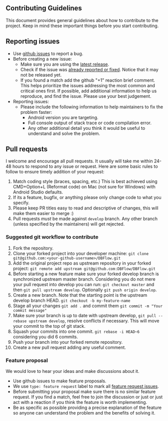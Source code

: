 Contributing Guidelines
--------------------------------------------------

This document provides general guidelines about how to contribute to the project. Keep in mind these important things before you start contributing.

## Reporting issues

* Use [github issues](https://github.com/agrosner/DBFlow/issues) to report a bug.
* Before creating a new issue:
  * Make sure you are using the [latest release](https://github.com/agrosner/DBFlow/releases).
  * Check if the issue was [already reported or fixed](https://github.com/agrosner/DBFlow/issues?utf8=%E2%9C%93&q=is%3Aissue). Notice that it may not be released yet.
  * If you found a match add the github "+1" reaction brief comment. This helps prioritize the issues addressing the most common and critical ones first. If possible, add additional information to help us reproduce, and find the issue. Please use your best judgement.    
* Reporting issues:
  * Please include the following information to help maintainers to fix the problem faster:
    * Android version you are targeting.
    * Full console output of stack trace or code compilation error.
    * Any other additional detail you think it would be useful to understand and solve the problem.


## Pull requests

I welcome and encourage all pull requests. It usually will take me within 24-48 hours to respond to any issue or request. Here are some basic rules to follow to ensure timely addition of your request:
  1. Match coding style (braces, spacing, etc.) This is best achieved using CMD+Option+L (Reformat code) on Mac (not sure for Windows) with Android Studio defaults.
  2. If its a feature, bugfix, or anything please only change code to what you specify.
  3. Please keep PR titles easy to read and descriptive of changes, this will make them easier to merge :)
  4. Pull requests _must_ be made against `develop` branch. Any other branch (unless specified by the maintainers) will get rejected.
  

### Suggested git workflow to contribute

1. Fork the repository.
2. Clone your forked project into your developer machine: `git clone git@github.com:<your-github-username>/DBFlow.git`
3. Add the original project repo as upstream repository in your forked project: `git remote add upstream git@github.com:DBFlow/DBFlow.git`
4. Before starting a new feature make sure your forked develop branch is synchronized upstream master branch. Considering you do not mere your pull request into develop you can run: `git checkout master` and then `git pull upstream develop`. Optionally `git push origin develop`.
5. Create a new branch. Note that the starting point is the upstream develop branch HEAD. `git checkout -b my-feature-name`
6. Stage all your changes `git add .` and commit them `git commit -m "Your commit message"`
7. Make sure your branch is up to date with upstream develop, `git pull --rebase upstream develop`, resolve conflicts if necessary. This will move your commit to the top of git stack.
8. Squash your commits into one commit. `git rebase -i HEAD~6` considering you did 6 commits.
9. Push your branch into your forked remote repository.
10. Create a new pull request adding any useful comment.


### Feature proposal

We would love to hear your ideas and make discussions about it.

* Use github issues to make feature proposals.
* We use `type: feature request` label to mark all [feature request issues](https://github.com/agrosner/DBFlow/labels/type%3A%20feature%20request).
* Before submitting your proposal make sure there is no similar feature request. If you find a match, feel free to join the discussion or just or just act with a reaction if you think the feature is worth implementing.
* Be as specific as possible providing a precise explanation of the feature so anyone can understand the problem and the benefits of solving it.